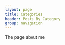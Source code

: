 ```yaml
---
layout: page
title: Categories
header: Posts By Category
group: navigation
---
```


The page about me